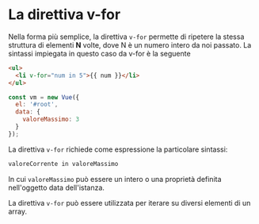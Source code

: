 # La direttiva v-for

Nella forma più semplice, la direttiva `v-for` permette di ripetere la stessa struttura di elementi **N** volte, dove N è un numero intero da noi passato. La sintassi impiegata in questo caso da v-for è la seguente

```html
<ul>
  <li v-for="num in 5">{{ num }}</li>
</ul>
```

```javascript
const vm = new Vue({
  el: '#root',
  data: {
    valoreMassimo: 3
  }
});
```

La direttiva `v-for` richiede come espressione la particolare sintassi:

```bash
valoreCorrente in valoreMassimo
```

In cui `valoreMassimo` può essere un intero o una proprietà definita nell'oggetto data dell'istanza.

La direttiva `v-for` può essere utilizzata per iterare su diversi elementi di un array.

